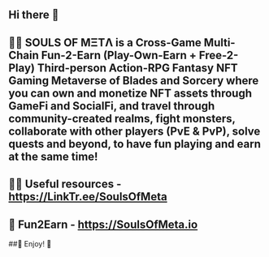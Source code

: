 ## Hi there 👋

## 🙋‍♀️ SOULS OF MΞTΛ is a Cross-Game Multi-Chain Fun-2-Earn (Play-Own-Earn + Free-2-Play) Third-person Action-RPG Fantasy NFT Gaming Metaverse of Blades and Sorcery where you can own and monetize NFT assets through GameFi and SocialFi, and travel through community-created realms, fight monsters, collaborate with other players (PvE & PvP), solve quests and beyond, to have fun playing and earn at the same time!

## 👩‍💻 Useful resources - https://LinkTr.ee/SoulsOfMeta

## 🍿 Fun2Earn - https://SoulsOfMeta.io

##🧙 Enjoy! 🌈 

